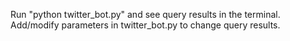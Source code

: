 Run "python twitter_bot.py" and see query results in the terminal.
Add/modify parameters in twitter_bot.py to change query results.